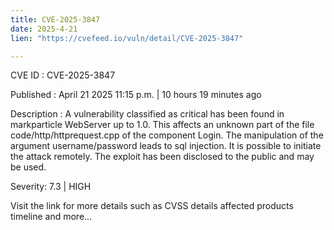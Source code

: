 ```yaml
---
title: CVE-2025-3847
date: 2025-4-21
lien: "https://cvefeed.io/vuln/detail/CVE-2025-3847"

---
```


CVE ID : CVE-2025-3847

Published :  April 21
2025
11:15 p.m. | 10 hours
19 minutes ago

Description : A vulnerability classified as critical has been found in markparticle WebServer up to 1.0. This affects an unknown part of the file code/http/httprequest.cpp of the component Login. The manipulation of the argument username/password leads to sql injection. It is possible to initiate the attack remotely. The exploit has been disclosed to the public and may be used.

Severity: 7.3 | HIGH

Visit the link for more details
such as CVSS details
affected products
timeline
and more...
